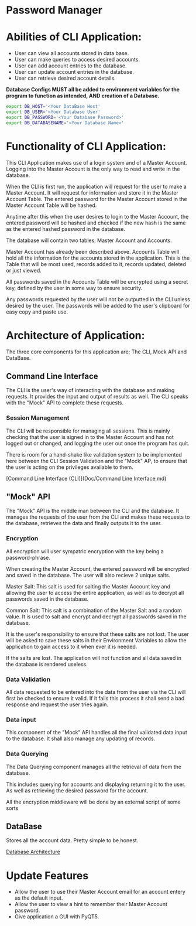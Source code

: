 # Password Manager

# Abilities of CLI Application:

- User can view all accounts stored in data base.
- User can make queries to access desired accounts.
- User can add account entries to the database.
- User can update account entries in the database.
- User can retrieve desired account details.

**Database Configs MUST all be added to environment variables for the program to function as intended, AND creation of a Database.**

```bash
export DB_HOST='<Your DataBase Host'
export DB_USER='<Your Database User'
export DB_PASSWORD='<Your Database Password>'
export DB_DATABASENAME='<Your Database Name>'
```

# Functionality of CLI Application:

This CLI Application makes use of a login system and of a Master Account. Logging into the Master Account is the only way to read and write in the database.

When the CLI is first run, the application will request for the user to make a Master Account. It will request for information and store it in the Master Account Table. The entered password for the Master Account stored in the Master Account Table will be hashed.

Anytime after this when the user desires to login to the Master Account, the entered password will be hashed and checked if the new hash is the same as the entered hashed password in the database.

The database will contain two tables: Master Account and Accounts.

Master Account has already been described above. Accounts Table will hold all the information for the accounts stored in the application. This is the Table that will be most used, records added to it, records updated, deleted or just viewed.

All passwords saved in the Accounts Table will be encrypted using a secret key, defined by the user in some way to ensure security.

Any passwords requested by the user will not be outputted in the CLI unless desired by the user. The passwords will be added to the user's clipboard for easy copy and paste use.

# Architecture of Application:

The three core components for this application are; The CLI, Mock API and DataBase.

## Command Line Interface

The CLI is the user's way of interacting with the database and making requests. It provides the input and output of results as well. The CLI speaks with the "Mock" API to complete these requests.

### Session Management

The CLI will be responsible for managing all sessions. This is mainly checking that the user is signed in to the Master Account and has not logged out or changed, and logging the user out once the program has quit.

There is room for a hand-shake like validation system to be implemented here between the CLI Session Validation and the "Mock" AP, to ensure that the user is acting on the privileges available to them.

[Command Line Interface (CLI)](Doc/Command Line Interface.md)

## "Mock" API

The "Mock" API is the middle man between the CLI and the database. It manages the requests of the user from the CLI and makes these requests to the database, retrieves the data and finally outputs it to the user.

### Encryption

All encryption will user sympatric encryption with the key being a password-phrase.

When creating the Master Account, the entered password will be encrypted and saved in the database. The user will also recieve 2 unique salts.

Master Salt: This salt is used for salting the Master Account key and allowing the user to access the entire application, as well as to decrypt all passwords saved in the database.

Common Salt: This salt is a combination of the Master Salt and a random value. It is used to salt and encrypt and decrypt all passwords saved in the database.

It is the user's responsibility to ensure that these salts are not lost. The user will be asked to save these salts in their Environment Variables to allow the application to gain access to it when ever it is needed.

If the salts are lost. The application will not function and all data saved in the database is rendered useless.

### Data Validation

All data requested to be entered into the data from the user via the CLI will first be checked to ensure it valid. If it fails this process it shall send a bad response and request the user tries again.

### Data input

This component of the "Mock" API handles all the final validated data input to the database. It shall also manage any updating of records.

### Data Querying

The Data Querying component manages all the retrieval of data from the database. 

This includes querying for accounts and displaying returning it to the user. As well as retrieving the desired password for the account.

All the encryption middleware will be done by an external script of some sorts

## DataBase

Stores all the account data. Pretty simple to be honest.

[Database Architecture](Doc/Database-Architecture.md)

# Update Features

- Allow the user to use their Master Account email for an account entery as the default input.
- Allow the user to view a hint to remember their Master Account password.
- Give application a GUI with PyQT5.

